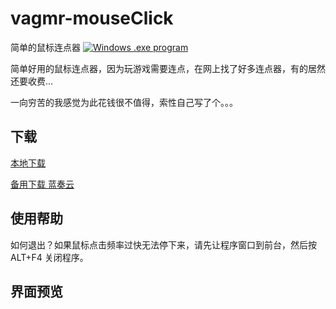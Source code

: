 # vagmr-mouseClick

简单的鼠标连点器
[![Windows .exe program](https://img.shields.io/badge/windows-.exe-0078D4?logo=windows)](https://ru.wikipedia.org/wiki/.EXE)

简单好用的鼠标连点器，因为玩游戏需要连点，在网上找了好多连点器，有的居然还要收费...

一向穷苦的我感觉为此花钱很不值得，索性自己写了个。。。

## 下载

[本地下载](https://github.com/lalakii/MouseClickTool/releases)

[备用下载 蓝奏云](https://a01.lanzout.com/iVEkC1r88flg)

## 使用帮助

如何退出？如果鼠标点击频率过快无法停下来，请先让程序窗口到前台，然后按 ALT+F4 关闭程序。

## 界面预览


